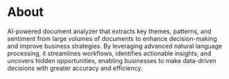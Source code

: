 # About
AI-powered document analyzer that extracts key themes, patterns, and sentiment from large volumes of documents to enhance decision-making and improve business strategies. By leveraging advanced natural language processing, it streamlines workflows, identifies actionable insights, and uncovers hidden opportunities, enabling businesses to make data-driven decisions with greater accuracy and efficiency.
